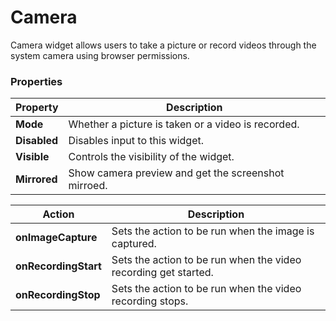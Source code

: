 # Camera

Camera widget allows users to take a picture or record videos through the system camera using browser permissions.

### Properties

| Property                    | Description                                                           |
| --------------------------- | --------------------------------------------------------------------- |
| **Mode**                    | Whether a picture is taken or a video is recorded.                    |
| **Disabled**                | Disables input to this widget.                                        |
| **Visible**                 | Controls the visibility of the widget.                                |
| **Mirrored**                | Show camera preview and get the screenshot mirroed.                   |

| Action                | Description                                                     |
| --------------------- | --------------------------------------------------------------- |
| **onImageCapture**    | Sets the action to be run when the image is captured.           |
| **onRecordingStart**  | Sets the action to be run when the video recording get started. |
| **onRecordingStop**   | Sets the action to be run when the video recording stops.       |
